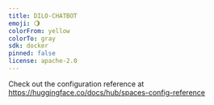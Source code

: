 ```yaml
---
title: DILO-CHATBOT
emoji: 🌖
colorFrom: yellow
colorTo: gray
sdk: docker
pinned: false
license: apache-2.0
---
```


Check out the configuration reference at https://huggingface.co/docs/hub/spaces-config-reference
